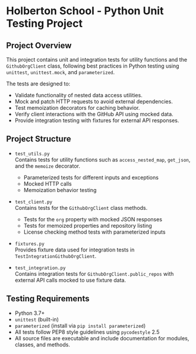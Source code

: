 # Holberton School - Python Unit Testing Project

## Project Overview

This project contains unit and integration tests for utility functions and the `GithubOrgClient` class, following best practices in Python testing using `unittest`, `unittest.mock`, and `parameterized`. 

The tests are designed to:

- Validate functionality of nested data access utilities.
- Mock and patch HTTP requests to avoid external dependencies.
- Test memoization decorators for caching behavior.
- Verify client interactions with the GitHub API using mocked data.
- Provide integration testing with fixtures for external API responses.

## Project Structure

- `test_utils.py`  
  Contains tests for utility functions such as `access_nested_map`, `get_json`, and the `memoize` decorator.  
  - Parameterized tests for different inputs and exceptions  
  - Mocked HTTP calls  
  - Memoization behavior testing

- `test_client.py`  
  Contains tests for the `GithubOrgClient` class methods.  
  - Tests for the `org` property with mocked JSON responses  
  - Tests for memoized properties and repository listing  
  - License checking method tests with parameterized inputs

- `fixtures.py`  
  Provides fixture data used for integration tests in `TestIntegrationGithubOrgClient`.

- `test_integration.py`  
  Contains integration tests for `GithubOrgClient.public_repos` with external API calls mocked to use fixture data.

## Testing Requirements

- Python 3.7+  
- `unittest` (built-in)  
- `parameterized` (install via `pip install parameterized`)  
- All tests follow PEP8 style guidelines using `pycodestyle` 2.5  
- All source files are executable and include documentation for modules, classes, and methods.

